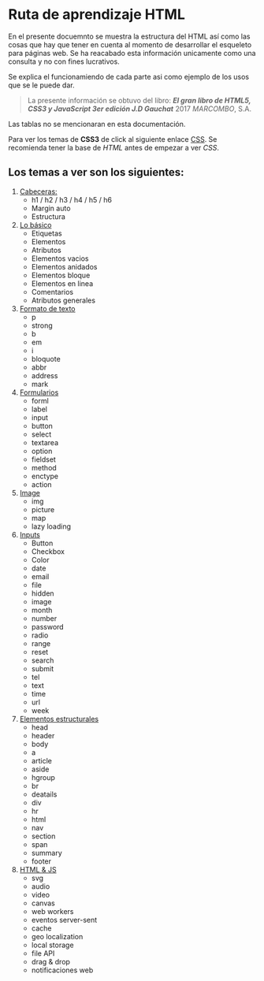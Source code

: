 # Ruta de aprendizaje HTML

En el presente docuemnto se muestra la estructura del HTML así como las cosas que hay que tener en cuenta al momento de desarrollar el esqueleto para páginas web. Se ha reacabado esta información unicamente como una consulta y no con fines lucrativos.

Se explica el funcionamiendo de cada parte asi como ejemplo de los usos que se le puede dar.

>La presente información se obtuvo del libro: ***El gran libro de HTML5, CSS3 y JavaScript 3er edición J.D Gauchat*** 2017 *MARCOMBO*, S.A.

Las tablas no se mencionaran en esta documentación.

Para ver los temas de **CSS3** de click al siguiente enlace [CSS](https://github.com/Hydr0bius/CSS/blob/main/README.md). Se recomienda tener la base de *HTML* antes de empezar a ver *CSS*.

## Los temas a ver son los siguientes:

1. [Cabeceras:](01%20-%20Cabeceras/readme.md)
   * h1 / h2 / h3 / h4 / h5 / h6
   * Margin auto
   * Estructura
2. [Lo básico](02%20-%20Lo%20básico/basico.md)
   * Etiquetas
   * Elementos
   * Atributos
   * Elementos vacios
   * Elementos anidados
   * Elementos bloque
   * Elementos en linea
   * Comentarios
   * Atributos generales
3. [Formato de texto](03%20-%20Formato%20de%20texto/formatoDeTexto.md)
   * p
   * strong
   * b
   * em
   * i
   * bloquote
   * abbr
   * address
   * mark
4. [Formularios](04%20-%20Formularios/formularios.md)
   * forml
   * label
   * input
   * button
   * select
   * textarea
   * option
   * fieldset
   * method
   * enctype
   * action
5. [Image](05%20-%20Imagen/image.md)
   * img
   * picture
   * map
   * lazy loading
6. [Inputs](06%20-%20Inputs/inputs.md)
    * Button
    * Checkbox
    * Color
    * date
    * email
    * file
    * hidden
    * image
    * month
    * number
    * password
    * radio
    * range
    * reset
    * search
    * submit
    * tel
    * text
    * time
    * url
    * week
7. [Elementos estructurales](07%20-%20Elementos%20estructurales/ElementosEstructurales.md)
   * head
   * header
   * body
   * a
   * article
   * aside
   * hgroup
   * br
   * deatails
   * div
   * hr
   * html
   * nav
   * section
   * span
   * summary
   * footer
8. [HTML & JS](08%20-%20HTML%20con%20Js/HTML&Js.md)
    * svg
    * audio
    * video
    * canvas
    * web workers
    * eventos server-sent
    * cache
    * geo localization
    * local storage
    * file API
    * drag & drop
    * notificaciones web
